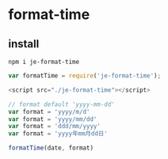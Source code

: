 # format-time

## install

`npm i je-format-time`

```js
var formatTime = require('je-format-time');

<script src="./je-format-time"></script>

// format default 'yyyy-mm-dd'
var format = 'yyyy/m/d'
var format = 'yyyy/mm/dd'
var format = 'ddd/mm/yyyy'
var format = 'yyyy年mm月dd日'

formatTime(date, format)
```

